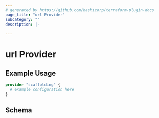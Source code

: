 ```yaml
---
# generated by https://github.com/hashicorp/terraform-plugin-docs
page_title: "url Provider"
subcategory: ""
description: |-
  
---
```


# url Provider



## Example Usage

```terraform
provider "scaffolding" {
  # example configuration here
}
```

<!-- schema generated by tfplugindocs -->
## Schema
